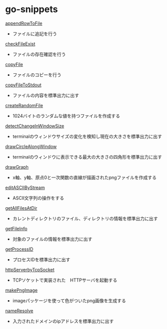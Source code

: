 # go-snippets

[appendRowToFile](https://github.com/t0w4/go-snippets/blob/master/snippets/appendRowToFile/main.go)
- ファイルに追記を行う

[checkFileExist](https://github.com/t0w4/go-snippets/blob/master/snippets/checkFileExist/main.go)
- ファイルの存在確認を行う

[copyFile](https://github.com/t0w4/go-snippets/blob/master/snippets/copyFile/main.go)
- ファイルのコピーを行う

[copyFileToStdout](https://github.com/t0w4/go-snippets/blob/master/snippets/copyFileToStdout/main.go)
- ファイルの内容を標準出力に出す

[createRandomFile](https://github.com/t0w4/go-snippets/blob/master/snippets/createRandomFile/main.go)
- 1024バイトのランダムな値を持つファイルを作成する

[detectChangeInWindowSize](https://github.com/t0w4/go-snippets/blob/master/snippets/detectChangeInWindowSize/main.go)
- terminalのウィンドウサイズの変化を検知し現在の大きさを標準出力に出す

[drawCircleAlongWindow](https://github.com/t0w4/go-snippets/blob/master/snippets/drawCircleAlongWindow/main.go)
- terminalのウィンドウに表示できる最大の大きさの四角形を標準出力に出す

[drawGraph](https://github.com/t0w4/go-snippets/blob/master/snippets/drawGraph/main.go)
- x軸、y軸、原点0と一次関数の直線が描画されたpngファイルを作成する

[editASCIIByStream](https://github.com/t0w4/go-snippets/blob/master/snippets/editASCIIByStream/main.go)
- ASCII文字列の操作をする

[getAllFilesAtDir](https://github.com/t0w4/go-snippets/blob/master/snippets/getAllFilesAtDir/main.go)
- カレントディレクトリのファイル、ディレクトリの情報を標準出力に出す

[getFileInfo](https://github.com/t0w4/go-snippets/blob/master/snippets/getFileInfo/main.go)
- 対象のファイルの情報を標準出力に出す

[getProcessID](https://github.com/t0w4/go-snippets/blob/master/snippets/getProcessID/main.go)
- プロセスIDを標準出力に出す

[httpServerbyTcpSocket](https://github.com/t0w4/go-snippets/blob/master/snippets/httpServerbyTcpSocket/main.go)
- TCPソケットで実装された　HTTPサーバを起動する

[makePngImage](https://github.com/t0w4/go-snippets/blob/master/snippets/makePngImage/main.go)
- imageパッケージを使って色がついたpng画像を生成する

[nameResolve](https://github.com/t0w4/go-snippets/blob/master/snippets/nameResolve/main.go)
- 入力されたドメインのipアドレスを標準出力に出す